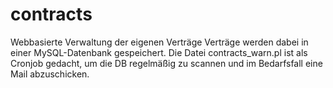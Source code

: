 # contracts
Webbasierte Verwaltung der eigenen Verträge
Verträge werden dabei in einer MySQL-Datenbank gespeichert.
Die Datei contracts_warn.pl ist als Cronjob gedacht, um die DB regelmäßig zu scannen
und im Bedarfsfall eine Mail abzuschicken.